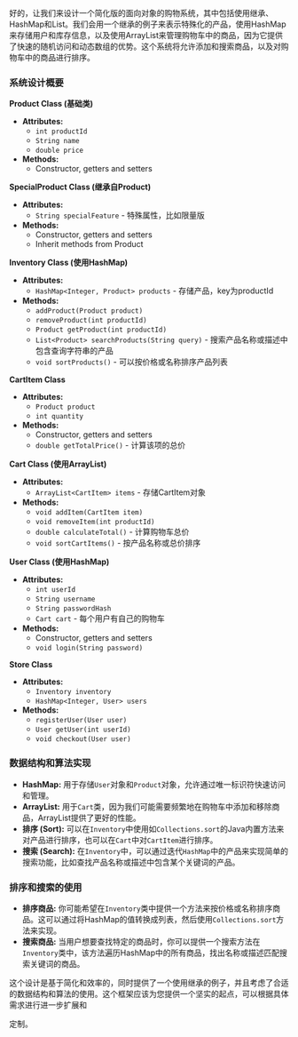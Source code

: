 好的，让我们来设计一个简化版的面向对象的购物系统，其中包括使用继承、HashMap和List。我们会用一个继承的例子来表示特殊化的产品，使用HashMap来存储用户和库存信息，以及使用ArrayList来管理购物车中的商品，因为它提供了快速的随机访问和动态数组的优势。这个系统将允许添加和搜索商品，以及对购物车中的商品进行排序。

### 系统设计概要

**Product Class (基础类)**
- **Attributes:**
    - `int productId`
    - `String name`
    - `double price`
- **Methods:**
    - Constructor, getters and setters

**SpecialProduct Class (继承自Product)**
- **Attributes:**
    - `String specialFeature` - 特殊属性，比如限量版
- **Methods:**
    - Constructor, getters and setters
    - Inherit methods from Product

**Inventory Class (使用HashMap)**
- **Attributes:**
    - `HashMap<Integer, Product> products` - 存储产品，key为productId
- **Methods:**
    - `addProduct(Product product)`
    - `removeProduct(int productId)`
    - `Product getProduct(int productId)`
    - `List<Product> searchProducts(String query)` - 搜索产品名称或描述中包含查询字符串的产品
    - `void sortProducts()` - 可以按价格或名称排序产品列表

**CartItem Class**
- **Attributes:**
    - `Product product`
    - `int quantity`
- **Methods:**
    - Constructor, getters and setters
    - `double getTotalPrice()` - 计算该项的总价

**Cart Class (使用ArrayList)**
- **Attributes:**
    - `ArrayList<CartItem> items` - 存储CartItem对象
- **Methods:**
    - `void addItem(CartItem item)`
    - `void removeItem(int productId)`
    - `double calculateTotal()` - 计算购物车总价
    - `void sortCartItems()` - 按产品名称或总价排序

**User Class (使用HashMap)**
- **Attributes:**
    - `int userId`
    - `String username`
    - `String passwordHash`
    - `Cart cart` - 每个用户有自己的购物车
- **Methods:**
    - Constructor, getters and setters
    - `void login(String password)`

**Store Class**
- **Attributes:**
    - `Inventory inventory`
    - `HashMap<Integer, User> users`
- **Methods:**
    - `registerUser(User user)`
    - `User getUser(int userId)`
    - `void checkout(User user)`

### 数据结构和算法实现

- **HashMap:** 用于存储`User`对象和`Product`对象，允许通过唯一标识符快速访问和管理。
- **ArrayList:** 用于`Cart`类，因为我们可能需要频繁地在购物车中添加和移除商品，ArrayList提供了更好的性能。
- **排序 (Sort):** 可以在`Inventory`中使用如`Collections.sort`的Java内置方法来对产品进行排序，也可以在`Cart`中对`CartItem`进行排序。
- **搜索 (Search):** 在`Inventory`中，可以通过迭代`HashMap`中的产品来实现简单的搜索功能，比如查找产品名称或描述中包含某个关键词的产品。

### 排序和搜索的使用

- **排序商品:** 你可能希望在`Inventory`类中提供一个方法来按价格或名称排序商品。这可以通过将HashMap的值转换成列表，然后使用`Collections.sort`方法来实现。
- **搜索商品:** 当用户想要查找特定的商品时，你可以提供一个搜索方法在`Inventory`类中，该方法遍历HashMap中的所有商品，找出名称或描述匹配搜索关键词的商品。

这个设计是基于简化和效率的，同时提供了一个使用继承的例子，并且考虑了合适的数据结构和算法的使用。这个框架应该为您提供一个坚实的起点，可以根据具体需求进行进一步扩展和

定制。
